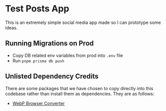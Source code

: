 # Test Posts App

This is an extremely simple social media app made so I can prototype some ideas.

## Running Migrations on Prod

- Copy DB related env variables from prod into `.env` file
- Run `pnpm prisma db push`

## Unlisted Dependency Credits

There are some packages that we have chosen to copy directly into this codebase rather than install them as dependencies. They are as follows:

- [WebP Browser Converter](https://github.com/juunini/webp-converter-browser/tree/main)

